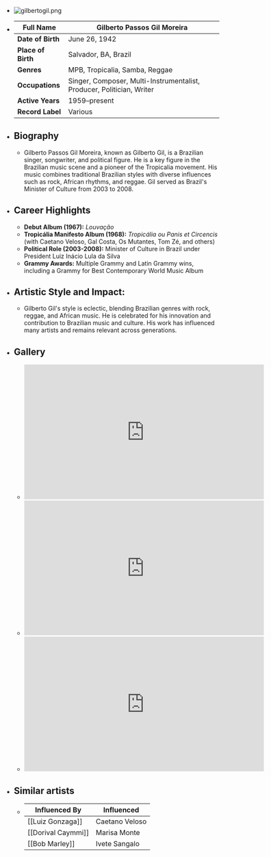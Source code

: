 - ![gilbertogil.png](../../assets/gilbertogil_1717373569998_0.png)
- | **Full Name**     | Gilberto Passos Gil Moreira         |
  |-------------------|------------------------------------|
  | **Date of Birth** | June 26, 1942                      |
  | **Place of Birth**| Salvador, BA, Brazil               |
  | **Genres**        | MPB, Tropicalia, Samba, Reggae     |
  | **Occupations**   | Singer, Composer, Multi-Instrumentalist, Producer, Politician, Writer |
  | **Active Years**  | 1959–present                       |
  | **Record Label**  | Various                            |
- ## **Biography**
	- Gilberto Passos Gil Moreira, known as Gilberto Gil, is a Brazilian singer, songwriter, and political figure. He is a key figure in the Brazilian music scene and a pioneer of the Tropicalia movement. His music combines traditional Brazilian styles with diverse influences such as rock, African rhythms, and reggae. Gil served as Brazil's Minister of Culture from 2003 to 2008.
- ## **Career Highlights**
	- **Debut Album (1967):** *Louvação*
	- **Tropicália Manifesto Album (1968):** *Tropicália ou Panis et Circencis* (with Caetano Veloso, Gal Costa, Os Mutantes, Tom Zé, and others)
	- **Political Role (2003-2008):** Minister of Culture in Brazil under President Luiz Inácio Lula da Silva
	- **Grammy Awards:** Multiple Grammy and Latin Grammy wins, including a Grammy for Best Contemporary World Music Album
- ## **Artistic Style and Impact:**
	- Gilberto Gil's style is eclectic, blending Brazilian genres with rock, reggae, and African music. He is celebrated for his innovation and contribution to Brazilian music and culture. His work has influenced many artists and remains relevant across generations.
- ## **Gallery**
	- <iframe width="560" height="315" src="https://www.youtube.com/embed/m03e3iYK7m0?si=NMKLf68tST8b3muO" title="YouTube video player" frameborder="0" allow="accelerometer; autoplay; clipboard-write; encrypted-media; gyroscope; picture-in-picture; web-share" referrerpolicy="strict-origin-when-cross-origin" allowfullscreen></iframe>
	- <iframe width="560" height="315" src="https://www.youtube.com/embed/ou78Tuy_MNM?si=JFRav5L_QeRoSwNo" title="YouTube video player" frameborder="0" allow="accelerometer; autoplay; clipboard-write; encrypted-media; gyroscope; picture-in-picture; web-share" referrerpolicy="strict-origin-when-cross-origin" allowfullscreen></iframe>
	- <iframe width="560" height="315" src="https://www.youtube.com/embed/6WgTw8UL-1E?si=gEW9PDPUgP2VAkub" title="YouTube video player" frameborder="0" allow="accelerometer; autoplay; clipboard-write; encrypted-media; gyroscope; picture-in-picture; web-share" referrerpolicy="strict-origin-when-cross-origin" allowfullscreen></iframe>
- ## Similar artists
	- | Influenced By       | Influenced       |
	  |---------------------|------------------|
	  | [[Luiz Gonzaga]]    | Caetano Veloso   |
	  | [[Dorival Caymmi]]  | Marisa Monte     |
	  | [[Bob Marley]]      | Ivete Sangalo    |